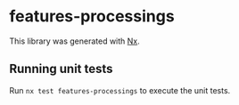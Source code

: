 # features-processings

This library was generated with [Nx](https://nx.dev).

## Running unit tests

Run `nx test features-processings` to execute the unit tests.
